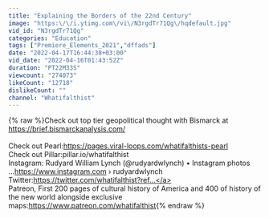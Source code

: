 ```yaml
---
title: "Explaining the Borders of the 22nd Century"
image: "https:\/\/i.ytimg.com\/vi\/N3rgdTr71Qg\/hqdefault.jpg"
vid_id: "N3rgdTr71Qg"
categories: "Education"
tags: ["Premiere_Elements_2021","dffads"]
date: "2022-04-17T16:44:38+03:00"
vid_date: "2022-04-16T01:43:52Z"
duration: "PT22M33S"
viewcount: "274073"
likeCount: "12718"
dislikeCount: ""
channel: "Whatifalthist"
---
```

{% raw %}Check out top tier geopolitical thought with Bismarck at <a rel="nofollow" target="blank" href="https://brief.bismarckanalysis.com/">https://brief.bismarckanalysis.com/</a><br /><br />Check out Pearl:<a rel="nofollow" target="blank" href="https://pages.viral-loops.com/whatifalthists-pearl">https://pages.viral-loops.com/whatifalthists-pearl</a><br />Check out Pillar:pillar.io/whatifalthist <br />Instagram: Rudyard William Lynch (@rudyardwlynch) • Instagram photos ...<a rel="nofollow" target="blank" href="https://www.instagram.com">https://www.instagram.com</a> › rudyardwlynch<br />Twitter:<a rel="nofollow" target="blank" href="https://twitter.com/whatifalthist?ref...">https://twitter.com/whatifalthist?ref...</a><br />Patreon, First 200 pages of cultural history of America and 400 of history of the new world alongside exclusive maps:<a rel="nofollow" target="blank" href="https://www.patreon.com/whatifalthist">https://www.patreon.com/whatifalthist</a>{% endraw %}
